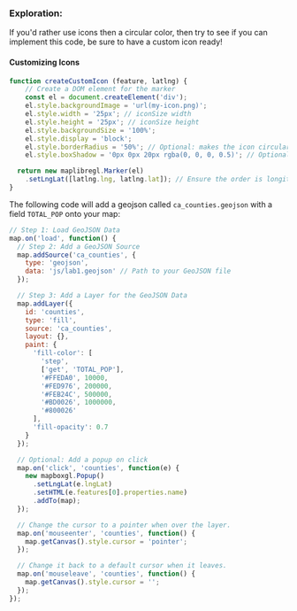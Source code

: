 
### Exploration:

If you'd rather use icons then a circular color, then try to see if you can implement this code, be sure to have a custom icon ready!

#### Customizing Icons
```javascript
function createCustomIcon (feature, latlng) {
	// Create a DOM element for the marker
	const el = document.createElement('div');
	el.style.backgroundImage = 'url(my-icon.png)';
	el.style.width = '25px'; // iconSize width
	el.style.height = '25px'; // iconSize height
	el.style.backgroundSize = '100%';
	el.style.display = 'block';
	el.style.borderRadius = '50%'; // Optional: makes the icon circular
	el.style.boxShadow = '0px 0px 20px rgba(0, 0, 0, 0.5)'; // Optional: adds shadow effect

  return new maplibregl.Marker(el)
    .setLngLat([latlng.lng, latlng.lat]); // Ensure the order is longitude, latitude
}
```

The following code will add a geojson called `ca_counties.geojson` with a field `TOTAL_POP` onto your map:

```javascript
// Step 1: Load GeoJSON Data
map.on('load', function() {
  // Step 2: Add a GeoJSON Source
  map.addSource('ca_counties', {
    type: 'geojson',
    data: 'js/lab1.geojson' // Path to your GeoJSON file
  });

  // Step 3: Add a Layer for the GeoJSON Data
  map.addLayer({
    id: 'counties',
    type: 'fill',
    source: 'ca_counties',
    layout: {},
    paint: {
      'fill-color': [
        'step',
        ['get', 'TOTAL_POP'],
        '#FFEDA0', 10000,
        '#FED976', 200000,
        '#FEB24C', 500000,
        '#BD0026', 1000000,
        '#800026'
      ],
      'fill-opacity': 0.7
    }
  });

  // Optional: Add a popup on click
  map.on('click', 'counties', function(e) {
    new mapboxgl.Popup()
      .setLngLat(e.lngLat)
      .setHTML(e.features[0].properties.name)
      .addTo(map);
  });

  // Change the cursor to a pointer when over the layer.
  map.on('mouseenter', 'counties', function() {
    map.getCanvas().style.cursor = 'pointer';
  });

  // Change it back to a default cursor when it leaves.
  map.on('mouseleave', 'counties', function() {
    map.getCanvas().style.cursor = '';
  });
});

```

